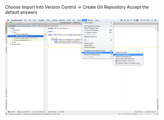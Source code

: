 Choose Import Into Version Control -> Create Git Repository
Accept the default answers

![](.guides/img/5create.png)